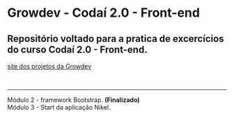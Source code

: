 # Growdev - Codaí 2.0 - Front-end

## Repositório voltado para a pratica de excercícios do curso Codaí 2.0 - Front-end.

[site dos projetos da Growdev](https://coutinhojessica.github.io/growdev/)

&nbsp;

---

Módulo 2 - framework Bootstrap. <b>(Finalizado)</b> \
Módulo 3 -  Start da aplicação Nikel.
